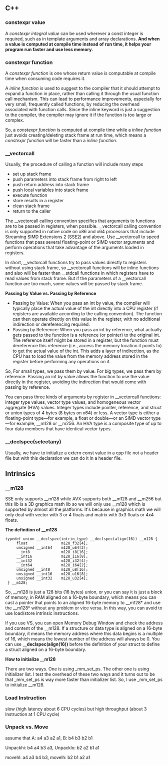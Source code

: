 ## C++
### constexpr value
A *constexpr integral value* can be used wherever a const integer is required, such as in template arguments and array declarations. **And when a value is computed at compile time instead of run time, it helps your program run faster and use less memory.**

### constexpr function
A *constexpr function* is one whose return value is computable at compile time when consuming code requires it. 

A *inline function* is used to suggest to the compiler that it should attempt to expand a function in place, rather than calling it through the usual function call mechanism. This can lead to performance improvements, especially for very small, frequently called functions, by reducing the overhead associated with function calls. Since the inline keyword is just a suggestion to the compiler, the compiler may ignore it if the function is too large or complex.

So, a *constexpr function* is computed at compile time while a *inline function* just avoids creating/deleting stack frame at run time, which means a *constexpr function* will be faster than a *inline function*.

### __vectorcall
Usually, the procedure of calling a function will include many steps
- set up stack frame
- push parameters into stack frame from right to left
- push return address into stack frame
- push local variables into stack frame
- execute function
- store results in a register
- clean stack frame
- return to the caller 

The __vectorcall calling convention specifies that arguments to functions are to be passed in registers, when possible. __vectorcall calling convention is only supported in native code on x86 and x64 processors that include Streaming SIMD Extensions 2 (SSE2) and above. Use __vectorcall to speed functions that pass several floating-point or SIMD vector arguments and perform operations that take advantage of the arguments loaded in registers. 

In short, __vectorcall functions try to pass values directly to registers without using stack frame, so __vectorcall functions will be inline functions and also will be faster than __stdcall functions in which registers have to read values from stack frame. But if the parameters of a __vectorcall function are too much, some values will be passed by stack frame.

**Passing by Value vs. Passing by Reference**

- Passing by Value:
When you pass an int by value, the compiler will typically place the actual value of the int directly into a CPU register (if registers are available according to the calling convention).
The function can then operate directly on this value in the register, with no additional indirection or dereferencing required.
- Passing by Reference:
When you pass an int by reference, what actually gets passed to the function is a reference (or pointer) to the original int.
The reference itself might be stored in a register, but the function must dereference this reference (i.e., access the memory location it points to) to get the actual value of the int.
This adds a layer of indirection, as the CPU has to load the value from the memory address stored in the register before performing any operations on it.

So, For small types, we pass them by value. For big types, we pass them by reference. Passing an int by value allows the function to use the value directly in the register, avoiding the indirection that would come with passing by reference.

You can pass three kinds of arguments by register in __vectorcall functions: integer type values, vector type values, and homogeneous vector aggregate (HVA) values. Integer types include pointer, reference, and struct or union types of 4 bytes (8 bytes on x64) or less. A vector type is either a floating-point type—for example, a float or double—or an SIMD vector type—for example, __m128 or __m256. An HVA type is a composite type of up to four data members that have identical vector types.

### __declspec(selectany)
Usually, we have to initialize a extern const value in a cpp file not a header file but with this declaration we can do it in a header file.

## Intrinsics

### __m128

SSE only supports __m128 while AVX supports both __m128 and __m256 but this lib is a 3D graphics math lib so we will only use __m128 which is supported by almost all the platforms. It's because in graphics math we will only deal with vector with 3 or 4 floats and matrix with 3x3 floats or 4x4 floats. 

**The definition of __m128**
```
typedef union __declspec(intrin_type) __declspec(align(16)) __m128 {
     float               m128_f32[4];
     unsigned __int64    m128_u64[2];
     __int8              m128_i8[16];
     __int16             m128_i16[8];
     __int32             m128_i32[4];
     __int64             m128_i64[2];
     unsigned __int8     m128_u8[16];
     unsigned __int16    m128_u16[8];
     unsigned __int32    m128_u32[4];
 } __m128;
```
So, __m128 is just a 128 bits (16 bytes) union, or you can say it is just a block of memory, in RAM aligned on a 16-byte boundary, which means you can cast a pointer that points to an aligned 16-byte memory to __m128* and use the __m128* without any problem or vice versa. In this way, you can avoid to use load/store intrinsic instructions. 

If you use VS, you can open Memory Debug Window and check the address and content of the __m128. If a structure or data type is aligned on a 16-byte boundary, it means the memory address where this data begins is a multiple of 16, which means the lowest number of the address will always be 0. You can use **__declspec(align(16))** before the definition of your struct to define a struct aligned on a 16-byte boundary.

**How to initialize __m128**

There are two ways. One is using _mm_set_ps. The other one is using initializer list. I test the overhead of these two ways and it turns out to be that _mm_set_ps is way more faster than initializer list. So, I use _mm_set_ps to initialize __m128.

### Load Instruction 
slow (high latency about 6 CPU cycles) but high throughput (about 3 Instruction at 1 CPU cycle)

### Unpack vs. Move
assume that A: a4 a3 a2 a1, B: b4 b3 b2 b1

Unpackhi: b4 a4 b3 a3, Unpacklo: b2 a2 b1 a1

movehl: a4 a3 b4 b3, movelh: b2 b1 a2 a1